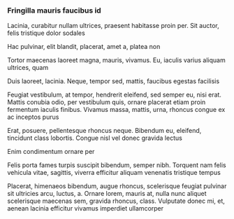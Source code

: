 ### Fringilla mauris faucibus id

Lacinia, curabitur nullam ultrices, praesent habitasse proin per. Sit auctor, felis tristique dolor sodales

Hac pulvinar, elit blandit, placerat, amet a, platea non

Tortor maecenas laoreet magna, mauris, vivamus. Eu, iaculis varius aliquam ultrices, quam

Duis laoreet, lacinia. Neque, tempor sed, mattis, faucibus egestas facilisis

Feugiat vestibulum, at tempor, hendrerit eleifend, sed semper eu, nisi erat. Mattis conubia odio, per vestibulum quis, ornare placerat etiam proin fermentum iaculis finibus. Vivamus massa, mattis, urna, rhoncus congue ex ac inceptos purus

Erat, posuere, pellentesque rhoncus neque. Bibendum eu, eleifend, tincidunt class lobortis. Congue nisl vel donec gravida lectus

Enim condimentum ornare per

Felis porta fames turpis suscipit bibendum, semper nibh. Torquent nam felis vehicula vitae, sagittis, viverra efficitur aliquam venenatis tristique tempus

Placerat, himenaeos bibendum, augue rhoncus, scelerisque feugiat pulvinar sit ultricies arcu, luctus, a. Ornare lorem, mauris at, nulla nunc aliquet scelerisque maecenas sem, gravida rhoncus, class. Vulputate donec mi, et, aenean lacinia efficitur vivamus imperdiet ullamcorper


